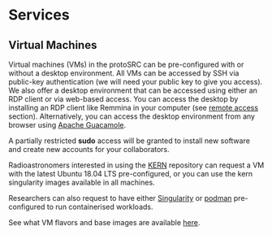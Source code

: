 
# Services

## Virtual Machines

Virtual machines (VMs) in the protoSRC can be pre-configured with or without a desktop environment. All VMs can be accessed by SSH via public-key authentication (we will need your public key to give you access). We also offer a desktop environment that can be accessed using either an RDP client or via web-based access. You can access the desktop by installing an RDP client like Remmina in your computer (see [remote access](https://spsrc-user-docs.readthedocs.io/en/latest/access_guide/#remote-desktop) section). Alternatively, you can access the desktop environment from any browser using [Apache Guacamole](https://guacamole.apache.org).

A partially restricted **sudo** access will be granted to install new software and create new accounts for your collaborators.

Radioastronomers interested in using the [KERN](https://kernsuite.info) repository can request a VM with
the latest Ubuntu 18.04 LTS pre-configured, or you can use the kern singularity images available in all machines.

Researchers can also request to have either [Singularity](https://sylabs.io) or [podman](https://podman.io)
pre-configured to run containerised workloads.

See what VM flavors and base images are available [here](tech_specifications.md).

